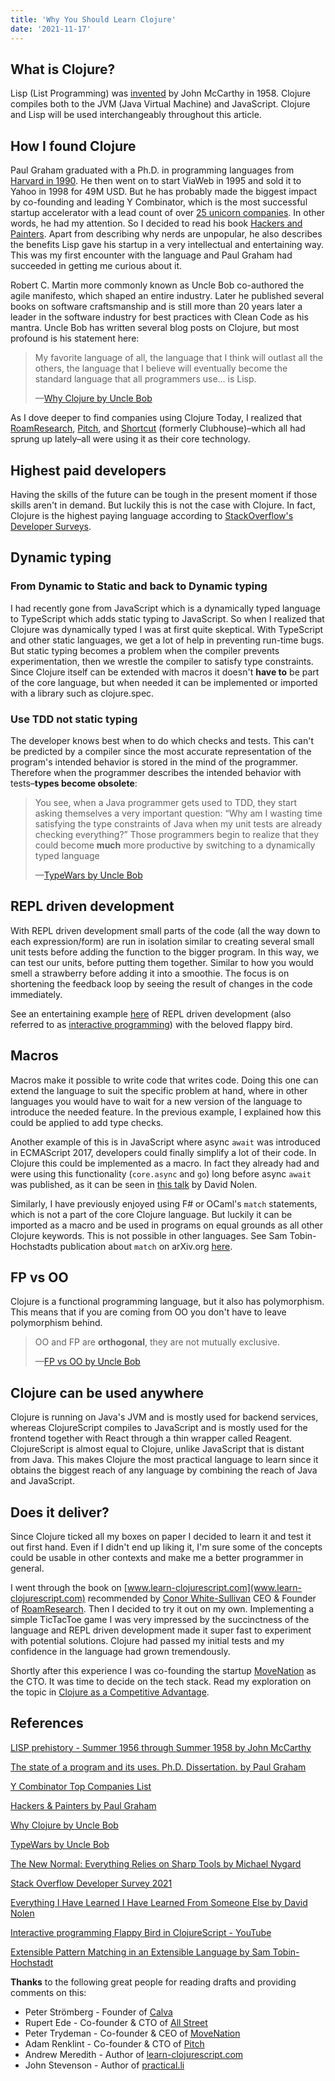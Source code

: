 ```yaml
---
title: 'Why You Should Learn Clojure'
date: '2021-11-17'
---
```


## What is Clojure?

Lisp (List Programming) was
[invented](http://www-formal.stanford.edu/jmc/history/lisp/node2.html#SECTION00020000000000000000)
by John McCarthy in 1958. Clojure compiles both to
the JVM (Java Virtual Machine) and JavaScript.
Clojure and Lisp will be used interchangeably
throughout this article.

## How I found Clojure

Paul Graham graduated with a Ph.D. in programming
languages from
[Harvard in 1990](https://dl.acm.org/doi/book/10.5555/917233).
He then went on to start ViaWeb in 1995 and sold
it to Yahoo in 1998 for 49M USD. But he has
probably made the biggest impact by co-founding
and leading Y Combinator, which is the most
successful startup accelerator with a lead count
of over
[25 unicorn companies](https://www.ycombinator.com/topcompanies/).
In other words, he had my attention. So I decided
to read his book
[Hackers and Painters](http://www.paulgraham.com/hackpaint.html).
Apart from describing why nerds are unpopular, he
also describes the benefits Lisp gave his startup
in a very intellectual and entertaining way. This
was my first encounter with the language and Paul
Graham had succeeded in getting me curious about
it.

Robert C. Martin more commonly known as Uncle Bob
co-authored the agile manifesto, which shaped an
entire industry. Later he published several books
on software craftsmanship and is still more than
20 years later a leader in the software industry
for best practices with Clean Code as his mantra.
Uncle Bob has written several blog posts on
Clojure, but most profound is his statement here:

> My favorite language of all, the language that I
> think will outlast all the others, the language
> that I believe will eventually become the
> standard language that all programmers use... is
> Lisp.
>
> —[Why Clojure by Uncle Bob](https://blog.cleancoder.com/uncle-bob/2019/08/22/WhyClojure.html)

As I dove deeper to find companies using Clojure
Today, I realized that
[RoamResearch](https://roamresearch.com/),
[Pitch](https://pitch.com/), and
[Shortcut](https://shortcut.com/) (formerly
Clubhouse)–which all had sprung up lately–all were
using it as their core technology.

## Highest paid developers

Having the skills of the future can be tough in
the present moment if those skills aren't in
demand. But luckily this is not the case with
Clojure. In fact, Clojure is the highest paying
language according to
[StackOverflow's Developer Surveys](https://insights.stackoverflow.com/survey/2021#top-paying-technologies-programming-scripting-and-markup-languages).

## Dynamic typing

### From Dynamic to Static and back to Dynamic typing

I had recently gone from JavaScript which is a
dynamically typed language to TypeScript which
adds static typing to JavaScript. So when I
realized that Clojure was dynamically typed I was
at first quite skeptical. With TypeScript and
other static languages, we get a lot of help in
preventing run-time bugs. But static typing
becomes a problem when the compiler prevents
experimentation, then we wrestle the compiler to
satisfy type constraints. Since Clojure itself can
be extended with macros it doesn't **have to** be
part of the core language, but when needed it can
be implemented or imported with a library such as
clojure.spec.

### Use TDD not static typing

The developer knows best when to do which checks
and tests. This can't be predicted by a compiler
since the most accurate representation of the
program's intended behavior is stored in the mind
of the programmer. Therefore when the programmer
describes the intended behavior with tests–**types
become obsolete**:

> You see, when a Java programmer gets used to
> TDD, they start asking themselves a very
> important question: “Why am I wasting time
> satisfying the type constraints of Java when my
> unit tests are already checking everything?”
> Those programmers begin to realize that they
> could become **much** more productive by
> switching to a dynamically typed language
>
> —[TypeWars by Uncle Bob](https://blog.cleancoder.com/uncle-bob/2016/05/01/TypeWars.html)

## REPL driven development

With REPL driven development small parts of the
code (all the way down to each expression/form)
are run in isolation similar to creating several
small unit tests before adding the function to the
bigger program. In this way, we can test our
units, before putting them together. Similar to
how you would smell a strawberry before adding it
into a smoothie. The focus is on shortening the
feedback loop by seeing the result of changes in
the code immediately.

See an entertaining example
[here](https://www.youtube.com/watch?v=KZjFVdU8VLI)
of REPL driven development (also referred to as
[interactive programming](https://clojureverse.org/t/misconceptions-about-repl-driven-development/6988/21))
with the beloved flappy bird.

## Macros

Macros make it possible to write code that writes
code. Doing this one can extend the language to
suit the specific problem at hand, where in other
languages you would have to wait for a new version
of the language to introduce the needed feature.
In the previous example, I explained how this
could be applied to add type checks.

Another example of this is in JavaScript where
async `await` was introduced in ECMAScript 2017,
developers could finally simplify a lot of their
code. In Clojure this could be implemented as a
macro. In fact they already had and were using
this functionality (`core.async` and `go`) long
before async `await` was published, as it can be
seen in
[this talk](https://youtu.be/TVJa-V6U-XI?t=1601)
by David Nolen.

Similarly, I have previously enjoyed using F# or
OCaml's `match` statements, which is not a part of
the core Clojure language. But luckily it can be
imported as a macro and be used in programs on
equal grounds as all other Clojure keywords. This
is not possible in other languages. See Sam
Tobin-Hochstadts publication about `match` on
arXiv.org
[here](https://arxiv.org/pdf/1106.2578.pdf).

## FP vs OO

Clojure is a functional programming language, but
it also has polymorphism. This means that if you
are coming from OO you don't have to leave
polymorphism behind.

> OO and FP are **orthogonal**, they are not
> mutually exclusive.
>
> —[FP vs OO by Uncle Bob](https://blog.cleancoder.com/uncle-bob/2018/04/13/FPvsOO.html)

## Clojure can be used anywhere

Clojure is running on Java's JVM and is mostly
used for backend services, whereas ClojureScript
compiles to JavaScript and is mostly used for the
frontend together with React through a thin
wrapper called Reagent. ClojureScript is almost
equal to Clojure, unlike JavaScript that is
distant from Java. This makes Clojure the most
practical language to learn since it obtains the
biggest reach of any language by combining the
reach of Java and JavaScript.

## Does it deliver?

Since Clojure ticked all my boxes on paper I
decided to learn it and test it out first hand.
Even if I didn't end up liking it, I'm sure some
of the concepts could be usable in other contexts
and make me a better programmer in general.

I went through the book on
[www.learn-clojurescript.com](www.learn-clojurescript.com)
recommended by
[Conor White-Sullivan](https://twitter.com/Conaw)
CEO & Founder of
[RoamResearch](https://roamresearch.com/). Then I
decided to try it out on my own. Implementing a
simple TicTacToe game I was very impressed by the
succinctness of the language and REPL driven
development made it super fast to experiment with
potential solutions. Clojure had passed my initial
tests and my confidence in the language had grown
tremendously.

Shortly after this experience I was co-founding
the startup
[MoveNation](https://www.movenationnow.com?utm_source=simons-blog&utm_campaign=why-clojure)
as the CTO. It was time to decide on the tech
stack. Read my exploration on the topic in
[Clojure as a Competitive Advantage](/posts/clojure-startup).

## References

[LISP prehistory - Summer 1956 through Summer 1958 by John McCarthy](http://www-formal.stanford.edu/jmc/history/lisp/node2.html#SECTION00020000000000000000)

[The state of a program and its uses. Ph.D. Dissertation. by Paul Graham](https://dl.acm.org/doi/book/10.5555/917233)

[Y Combinator Top Companies List](https://www.ycombinator.com/topcompanies/)

[Hackers & Painters by Paul Graham](http://www.paulgraham.com/hackpaint.html)

[Why Clojure by Uncle Bob](https://blog.cleancoder.com/uncle-bob/2019/08/22/WhyClojure.html)

[TypeWars by Uncle Bob](https://blog.cleancoder.com/uncle-bob/2016/05/01/TypeWars.html)

[The New Normal: Everything Relies on Sharp Tools by Michael Nygard](https://www.cognitect.com/blog/2016/4/22/the-new-normal-everything-relies-on-sharp-tools)

[Stack Overflow Developer Survey 2021](https://insights.stackoverflow.com/survey/2021#section-top-paying-technologies-top-paying-technologies)

[Everything I Have Learned I Have Learned From Someone Else by David Nolen](https://www.youtube.com/watch?v=TVJa-V6U-XI&t=1601s)

[Interactive programming Flappy Bird in ClojureScript - YouTube](https://www.youtube.com/watch?v=KZjFVdU8VLI)

[Extensible Pattern Matching in an Extensible Language by Sam Tobin-Hochstadt](https://arxiv.org/pdf/1106.2578.pdf)

**Thanks** to the following great people for
reading drafts and providing comments on this:

- Peter Strömberg - Founder of
  [Calva](https://calva.io/)
- Rupert Ede - Co-founder & CTO of
  [All Street](https://www.sevva.ai/)
- Peter Trydeman - Co-founder & CEO of
  [MoveNation](https://www.movenationnow.com/)
- Adam Renklint - Co-founder & CTO of
  [Pitch](https://pitch.com/)
- Andrew Meredith - Author of
  [learn-clojurescript.com](learn-clojurescript.com)
- John Stevenson - Author of
  [practical.li](practical.li)
